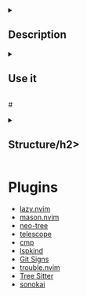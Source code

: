 <details>
<summary>
<h2>Description</h2>
</summary>
Based on the excellent starting point found [here](https://github.com/tokiory/neovim-boilerplate)[https://github.com/tokiory/neovim-boilerplate].

Designed with the following aims. It should:
- Be as simple as is reasonably practicable
- Use as few plugins as possible
- Document everything that is used
- Keep rebinding to a minimum
- Work with a [moonlander mk1 keyboard, with this layout](https://configure.zsa.io/moonlander/layouts/d7lan/latest/0)
</details>

<details>
<summary>
<h2>Use it</h2>
</summary>
<Based on the excellent starting point found [here](https://github.com/tokiory/neovim-boilerplate)[https://github.com/tokiory/neovim-boilerplate].

Designed with the following aims. It should:
- Be as simple as is reasonably practicable
- Use as few plugins as possible
- Document everything that is used
- Keep rebinding to a minimum
- Work with a [moonlander mk1 keyboard, with this layout](https://configure.zsa.io/moonlander/layouts/d7lan/latest/0)
</details>

#<details>
<summary>
<h2>Structure/h2>
</summary>
```
.
├── init.lua                  -- Entry point
├── init.sh                   -- Script for installation side-software (aka packer)
│
├── lua
│  ├── extensions             -- Plugin configurations
│  │
│  ├── helpers
│  │  ├── globals.lua         -- Global variables (aliases)
│  │  └── keyboard.lua        -- Keyboard helper functions
│  │
│  ├── keybindings.lua        -- Keyboard mappings
│  ├── plugins.lua            -- Plugin initialization via Packer
│  └── settings.lua           -- Settings for neovim
└── README.md
```
</details> 



# Plugins
- [lazy.nvim](https://github.com/folke/lazy.nvim)
- [mason.nvim](https://github.com/williamboman/mason.nvim)
- [neo-tree](https://github.com/nvim-tree/nvim-tree.lua)
- [telescope](https://github.com/nvim-telescope/telescope.nvim)
- [cmp](https://github.com/hrsh7th/nvim-cmp)
- [lspkind](https://github.com/onsails/lspkind.nvim)
- [Git Signs](https://github.com/lewis6991/gitsigns.nvim)
- [trouble.nvim](https://github.com/folke/trouble.nvim)
- [Tree Sitter](https://github.com/tree-sitter/tree-sitter)
- [sonokai](https://github.com/sainnhe/sonokai)
